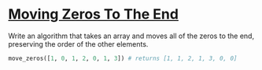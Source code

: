 # [Moving Zeros To The End](https://www.codewars.com/kata/52597aa56021e91c93000cb0)

Write an algorithm that takes an array and moves all of the zeros to the end, preserving the order of the other elements.



```python
move_zeros([1, 0, 1, 2, 0, 1, 3]) # returns [1, 1, 2, 1, 3, 0, 0]
```









